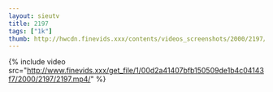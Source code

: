 ```yaml
--- 
layout: sieutv
title: 2197
tags: ["1k"]
thumb: http://hwcdn.finevids.xxx/contents/videos_screenshots/2000/2197/preview.mp4.jpg
---
```

{% include video src="http://www.finevids.xxx/get_file/1/00d2a41407bfb150509de1b4c04143f7/2000/2197/2197.mp4/" %} 

